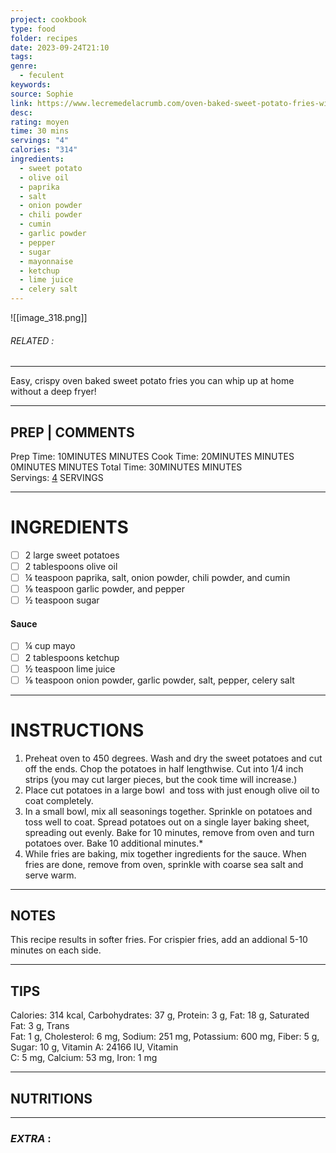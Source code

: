 ```yaml
---
project: cookbook
type: food
folder: recipes
date: 2023-09-24T21:10
tags: 
genre:
  - feculent
keywords: 
source: Sophie
link: https://www.lecremedelacrumb.com/oven-baked-sweet-potato-fries-with-fry/
desc: 
rating: moyen
time: 30 mins
servings: "4"
calories: "314"
ingredients:
  - sweet potato
  - olive oil
  - paprika
  - salt
  - onion powder
  - chili powder
  - cumin
  - garlic powder
  - pepper
  - sugar
  - mayonnaise
  - ketchup
  - lime juice
  - celery salt
---
```


![[image_318.png]]
###### *RELATED* : 
---
Easy, crispy oven baked sweet potato fries you can whip up at home without a deep fryer!

---
## PREP | COMMENTS

Prep Time: 10MINUTES MINUTES
Cook Time: 20MINUTES MINUTES
0MINUTES MINUTES
Total Time: 30MINUTES MINUTES
Servings: [4](https://www.lecremedelacrumb.com/oven-baked-sweet-potato-fries-with-fry/#) SERVINGS

---
# INGREDIENTS

- [ ] 2 large sweet potatoes
- [ ] 2 tablespoons olive oil
- [ ] ¼ teaspoon paprika, salt, onion powder, chili powder, and cumin
- [ ] ⅛ teaspoon garlic powder, and pepper
- [ ] ½ teaspoon sugar

#### Sauce

- [ ] ¼ cup mayo
- [ ] 2 tablespoons ketchup
- [ ] ½ teaspoon lime juice
- [ ] ⅛ teaspoon onion powder, garlic powder, salt, pepper, celery salt

---
# INSTRUCTIONS

1. Preheat oven to 450 degrees. Wash and dry the sweet potatoes and cut off the ends. Chop the potatoes in half lengthwise. Cut into 1/4 inch strips (you may cut larger pieces, but the cook time will increase.)
2. Place cut potatoes in a large bowl  and toss with just enough olive oil to coat completely. 
3. In a small bowl, mix all seasonings together. Sprinkle on potatoes and toss well to coat. Spread potatoes out on a single layer baking sheet, spreading out evenly. Bake for 10 minutes, remove from oven and turn potatoes over. Bake 10 additional minutes.*
4. While fries are baking, mix together ingredients for the sauce. When fries are done, remove from oven, sprinkle with coarse sea salt and serve warm.

---
## NOTES

This recipe results in softer fries. For crispier fries, add an addional 5-10 minutes on each side.

---
## TIPS

Calories: 314 kcal, Carbohydrates: 37 g, Protein: 3 g, Fat: 18 g, Saturated Fat: 3 g, Trans Fat: 1 g, Cholesterol: 6 mg, Sodium: 251 mg, Potassium: 600 mg, Fiber: 5 g, Sugar: 10 g, Vitamin A: 24166 IU, Vitamin C: 5 mg, Calcium: 53 mg, Iron: 1 mg

---
## NUTRITIONS



---
### *EXTRA* :




